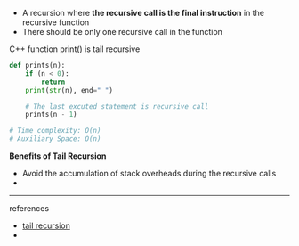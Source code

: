 - A recursion where **the recursive call is the final instruction** in the recursive function
- There should be only one recursive call in the function

C++ function print() is tail recursive
```python
def prints(n):
	if (n < 0):
		return
	print(str(n), end=" ")

	# The last excuted statement is recursive call
	prints(n - 1)

# Time complexity: O(n)
# Auxiliary Space: O(n)
```

**Benefits of Tail Recursion**

- Avoid the accumulation of stack overheads during the recursive calls
- 


--------
references
- [tail recursion](https://www.geeksforgeeks.org/tail-recursion/)
- 
